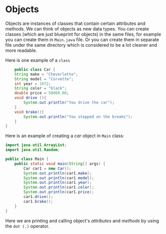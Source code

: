 # Objects

Objects are instances of classes that contain certain attributes and methods. We can think of
objects as new data types. You can create classes (which are just blueprint for objects) in the
same files, for example you can create them in `Main.java` file. Or you can create them in 
separate file under the same directory which is considered to be a lot cleaner and more 
readable.

Here is one example of a `class`
```java
    public class Car {
    String make = "Chevorlette";
    String model = "Corvette";
    int year = 1972;
    String color = "black";
    double price = 50000.00;
    void drive (){
        System.out.println("You drive the car");
    }
    void brake(){
        System.out.println("You stepped on the breaks");
    }
}
```
Here is an example of creating a _car_ object in `Main` class:
```java
import java.util.ArrayList;
import java.util.Random;

public class Main {
    public static void main(String[] args) {
        Car car1 = new Car();
        System.out.println(car1.make);
        System.out.println(car1.model);
        System.out.println(car1.year);
        System.out.println(car1.color);
        System.out.println(car1.price);
        car1.drive();
        car1.brake();
    }
}
```
Here we are printing and calling object's _attributes_ and _methods_ by using the `dot (.)`
operator.